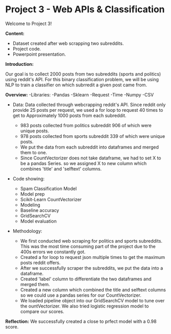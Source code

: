 # Project 3 - Web APIs & Classification

Welcome to Project 3! 

**Content:**

- Dataset created after web scrapping two subreddits.
- Project code.
- Powerpoint presentation.

**Introduction:**

Our goal is to collect 2000 posts from two subreddits (sports and politics) using reddit's API. For this binary classification problem, we will be using NLP to train a classifier on which subrredit a given post came from.

**Overview:**
-Libraries:
    -Pandas
    -Sklearn
    -Request
    -Time
    -Numpy
    -CSV
    
- Data: 
Data collected through webcrapping reddit's API. Since reddit only provide 25 posts per request, we used a for loop to request 40 times to get to Approximately 1000 posts from each subreddit. 
    - 983 posts collected from politics subreddit 906 of which were       unique posts.
    - 978 posts collected from sports subreddit 339 of which were       unique posts.
    - We put the data from each subreddit into dataframes and merged them to one.
    - Since CountVectorizer does not take dataframe, we had to set X to be a pandas Series. so we assigned       X to new column which combines 'title' and 'selftext' columns.
    
- Code showing:
    - Spam Classification Model
    - Model prep
    - Scikit-Learn CountVectorizer
    - Modeling
    - Baseline accuracy
    - GridSearchCV
    - Model evaluation    


- Methodology:

    - We first conducted web scraping for politics and sports subreddits. This was the most time consuming       part of the project due to the 400s errors we constantly got.
    - Created a for loop to request json multiple times to get the maximum posts reddit offers.
    - After we successfully scraper the subreddits, we put the data into a dataframe.
    - Created 'label' column to differentiate the two dataframes and merged them.
    - Created a new column which combined the title and selftext columns so we could use a pandas series         for our CountVectorizer.
    - We loaded pipeline object into our GridSearchCV model to tune over the ountVectorizer. We also tried       logistic regression model to compare our scores.
    
    

      
**Reflection:**
We successfully created a close to prfect model with a 0.98 score.




